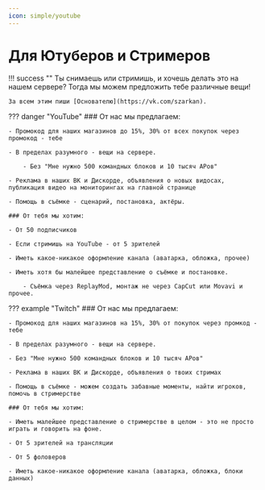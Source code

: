 ```yaml
---
icon: simple/youtube
---
```


# Для Ютуберов и Стримеров

!!! success ""
    Ты снимаешь или стримишь, и хочешь делать это на нашем сервере? Тогда мы можем предложить тебе различные вещи!

    За всем этим пиши [Основателю](https://vk.com/szarkan).

??? danger "YouTube"
    ### От нас мы предлагаем:

    - Промокод для наших магазинов до 15%, 30% от всех покупок через промокод - тебе

    - В пределах разумного - вещи на сервере.

        - Без "Мне нужно 500 командных блоков и 10 тысяч АРов"

    - Реклама в наших ВК и Дискорде, объявления о новых видосах, публикация видео на мониторингах на главной странице

    - Помощь в съёмке - сценарий, постановка, актёры.

    ### От тебя мы хотим:

    - От 50 подписчиков

    - Если стримишь на YouTube - от 5 зрителей

    - Иметь какое-никакое оформление канала (аватарка, обложка, прочее)

    - Иметь хотя бы малейшее представление о съёмке и постановке. 

        - Съёмка через ReplayMod, монтаж не через CapCut или Movavi и прочее.

??? example "Twitch"
    ### От нас мы предлагаем:

    - Промокод для наших магазинов на 15%, 30% от покупок через промкод - тебе

    - В пределах разумного - вещи на сервере.

    - Без "Мне нужно 500 командных блоков и 10 тысяч АРов"

    - Реклама в наших ВК и Дискорде, объявления о твоих стримах

    - Помощь в съёмке - можем создать забавные моменты, найти игроков, помочь в стримерстве

    ### От тебя мы хотим:

    - Иметь малейшее представление о стримерстве в целом - это не просто играть и говорить на фоне.

    - От 5 зрителей на трансляции

    - От 5 фоловеров

    - Иметь какое-никакое оформление канала (аватарка, обложка, блоки данных)